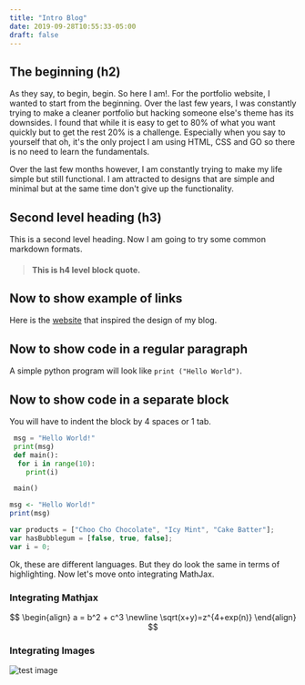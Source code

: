 ```yaml
---
title: "Intro Blog"
date: 2019-09-28T10:55:33-05:00
draft: false
---
```

## The beginning (h2)
As they say, to begin, begin. So here I am!. For the portfolio website, I wanted to start from the beginning. Over the last few years, I was constantly trying to make a cleaner portfolio but hacking someone else's theme has its downsides. I found that while it is easy to get to 80% of what you want quickly but to get the rest 20% is a challenge. Especially when you say to yourself that oh, it's the only project I am using HTML, CSS and GO so there is no need to learn the fundamentals.

Over the last few months however, I am constantly trying to make my life simple but still functional. I am attracted to designs that are simple and minimal but at the same time don't give up the functionality. 

## Second level heading (h3)
This is a second level heading. Now I am going to try some common markdown formats.

> #### This is h4 level block quote.

## Now to show example of links
Here is the [website](https://thoughtbot.com/blog) that inspired the design of my blog.

## Now to show code in a regular paragraph
A simple python program will look like `print ("Hello World")`.

## Now to show code in a separate block
You will have to indent the block by 4 spaces or 1 tab.

```python
 msg = "Hello World!"
 print(msg)
 def main():
  for i in range(10):
    print(i)

 main()
```

```r
msg <- "Hello World!"
print(msg)
```

```javascript
var products = ["Choo Cho Chocolate", "Icy Mint", "Cake Batter"];
var hasBubblegum = [false, true, false];
var i = 0;
```

Ok, these are different languages. But they do look the same in terms of highlighting. Now let's move onto integrating MathJax.

### Integrating Mathjax

$$
\begin{align}
a = b^2 + c^3 \newline
\sqrt(x+y)=z^{4+exp(n)}
\end{align}
$$

### Integrating Images

![test image](/img/test.jpg)
